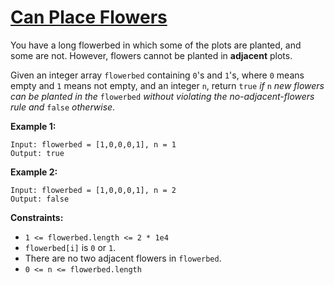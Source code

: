 [Can Place Flowers](https://leetcode.com/problems/can-place-flowers)
===
You have a long flowerbed in which some of the plots are planted, and some are not. However, flowers cannot be planted
in **adjacent** plots.

Given an integer array `flowerbed` containing `0`'s and `1`'s, where `0` means empty and `1` means not empty, and an
integer `n`, return `true` *if* `n` *new flowers can be planted in the* `flowerbed` *without violating the
no-adjacent-flowers rule and* `false` *otherwise*.

**Example 1:**

```text
Input: flowerbed = [1,0,0,0,1], n = 1
Output: true
```

**Example 2:**

```text
Input: flowerbed = [1,0,0,0,1], n = 2
Output: false
```

**Constraints:**

- `1 <= flowerbed.length <= 2 * 1e4`
- `flowerbed[i]` is `0` or `1`.
- There are no two adjacent flowers in `flowerbed`.
- `0 <= n <= flowerbed.length`